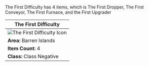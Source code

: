 The First Difficulty has 4 items, which is The First Dropper, The First Conveyor, The First Furnace, and the First Upgrader

| The First Difficulty     |
| ----------- |
| ![The First Difficulty Icon](https://static.wikia.nocookie.net/jtohs-joke-towers/images/5/51/Tfird.png/revision/latest?cb=20230522013807)    |
| **Area:** Barren Islands   |
| **Item Count:** 4  |
| **Class:** Class Negative   |